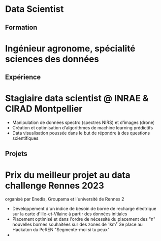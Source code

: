 # Data Scientist

## Formation
# Ingénieur agronome, spécialité sciences des données

## Expérience
# Stagiaire data scientist @ INRAE & CIRAD Montpellier
- Manipulation de données spectro (spectres NIRS) et d'images (drone) 
- Création et optimisation d'algorithmes de machine learning prédictifs
- Data visualisation poussée dans le but de répondre à des questions scientifiques

## Projets
# Prix du meilleur projet au data challenge Rennes 2023 
organisé par Enedis, Groupama et l'université de Rennes 2
- Développement d'un indice de besoin de borne de recharge électrique sur la carte d'Ille-et-Vilaine à partir des données initiales
- Placement optimisé et dans l'ordre de nécessité du placement des "n" nouvelles bornes souhaitées sur des zones de 1km²
3e place au Hackaton du PeREN "Segmente-moi si tu peux"
-
